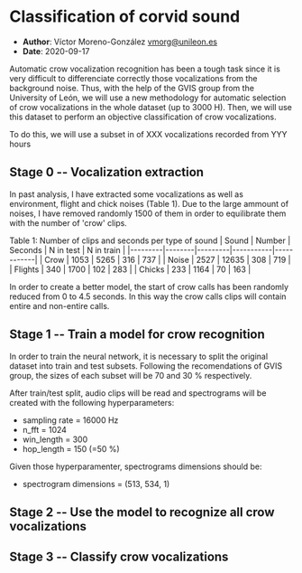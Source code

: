 # Classification of corvid sound
  * **Author**: Víctor Moreno-González <vmorg@unileon.es>
  * **Date**: 2020-09-17

Automatic crow vocalization recognition has been a tough 
task since it is very difficult to differenciate correctly 
those vocalizations from the background noise. Thus, with 
the help of the GVIS group from the University of León, we 
will use a new methodology for automatic selection of crow 
vocalizations in the whole dataset (up to 3000 H). Then, 
we will use this dataset to perform an objective 
classification of crow vocalizations.

To do this, we will use a subset in of XXX vocalizations 
recorded from YYY hours

## Stage 0 -- Vocalization extraction
In past analysis, I have extracted some vocalizations as 
well as environment, flight and chick noises (Table 1).
Due to the large ammount of noises, I have removed
randomly 1500 of them in order to equilibrate them
with the number of 'crow' clips.

Table 1: Number of clips and seconds per type of sound
| Sound   | Number | Seconds | N in test | N in train |
|---------|--------|---------|-----------|------------|
| Crow    |  1053  |  5265   |    316    |    737     |
| Noise   |  2527  |  12635  |    308    |    719     |
| Flights |  340   |  1700   |    102    |    283     |
| Chicks  |  233   |  1164   |     70    |    163     |


In order to create a better model, the start of crow calls 
has been randomly reduced from 0 to 4.5 seconds. In this 
way the crow calls clips will contain entire and 
non-entire calls.

## Stage 1 -- Train a model for crow recognition
In order to train the neural network, it is necessary to
split the original dataset into train and test subsets.
Following the recomendations of GVIS group, the sizes
of each subset will be 70 and 30 % respectively.

After train/test split, audio clips will be read and
spectrograms will be created with the following 
hyperparameters:

  * sampling rate = 16000 Hz
  * n_fft = 1024
  * win_length = 300
  * hop_length = 150 (=50 %)

Given those hyperparamenter, spectrograms dimensions
should be:

  * spectrogram dimensions = (513, 534, 1)

## Stage 2 -- Use the model to recognize all crow vocalizations

## Stage 3 -- Classify crow vocalizations
